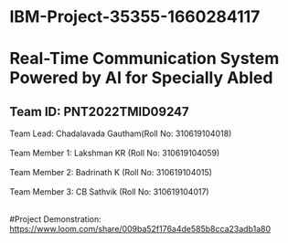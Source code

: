 # IBM-Project-35355-1660284117

# **Real-Time Communication System Powered by AI for Specially Abled**

## Team ID: PNT2022TMID09247

Team Lead: Chadalavada Gautham(Roll No: 310619104018) <br> <br>
Team Member 1: Lakshman KR (Roll No: 310619104059) <br> <br>
Team Member 2: Badrinath K (Roll No: 310619104015) <br> <br>
Team Member 3: CB Sathvik (Roll No: 310619104017) <br> <br>

#Project Demonstration: https://www.loom.com/share/009ba52f176a4de585b8cca23adb1a80
